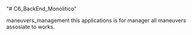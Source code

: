"# C6_BackEnd_Monolitico" 


maneuvers_management this applications is for manager all maneuvers assosiate to works.


